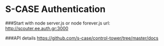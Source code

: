 # S-CASE Authentication

###Start with node server.js or node forever.js
url: http://scouter.ee.auth.gr:3000

###API details
https://github.com/s-case/control-tower/tree/master/docs
